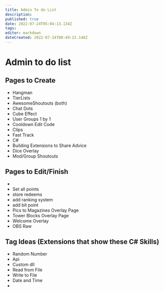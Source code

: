 ```yaml
---
title: Admin To do List
description: 
published: true
date: 2022-07-24T05:04:13.134Z
tags: 
editor: markdown
dateCreated: 2022-07-24T00:49:22.148Z
---
```


# Admin to do list

## Pages to Create
- Hangman
- TierLists
- AwesomeShoutouts (both)
- Chat Dots
- Cube Effect
- User Groups 1 by 1
- Cooldown Edit Code
- Clips
- Fast Track
- C#
- Building Extensions to Share Advice
- Dice Overlay
- Mod/Group Shoutouts




## Pages to Edit/Finish

-
- Set all points
- store redeems
- add ranking system
- add bit point
- Pics to Magazines Overlay Page
- Tower Blocks Overlay Page
- Welcome Overlay
- OBS Raw

## Tag Ideas (Extensions that show these C# Skills)
- Random Number
- Api
- Custom dll
- Read from File
- Write to File
- Date and Time
- 
